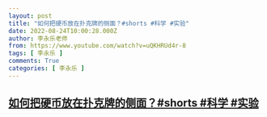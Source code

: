 ```yaml
---
layout: post
title: "如何把硬币放在扑克牌的侧面？#shorts #科学 #实验"
date: 2022-08-24T10:00:28.000Z
author: 李永乐老师
from: https://www.youtube.com/watch?v=uQKHRUd4r-8
tags: [ 李永乐 ]
comments: True
categories: [ 李永乐 ]
---
```

<!--1661335228000-->
[如何把硬币放在扑克牌的侧面？#shorts #科学 #实验](https://www.youtube.com/watch?v=uQKHRUd4r-8)
------

<div>

</div>
